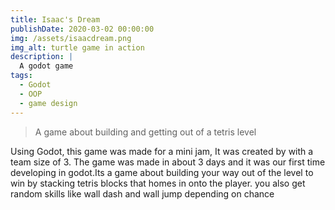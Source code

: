 ```yaml
---
title: Isaac's Dream
publishDate: 2020-03-02 00:00:00
img: /assets/isaacdream.png
img_alt: turtle game in action
description: |
  A godot game
tags:
  - Godot
  - OOP
  - game design
---
```



> A game about building and getting out of a tetris level

Using Godot, this game was made for a mini jam, It was created by with a team size of 3. The game was made in about 3 days and it was our first time developing in godot.Its a game about building your way out of the level to win by stacking tetris blocks that homes in onto the player. you also get random skills like wall dash and wall jump depending on chance
